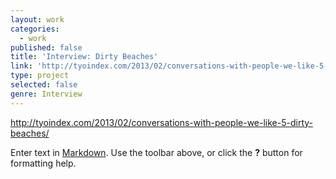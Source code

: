 ```yaml
---
layout: work
categories:
  - work
published: false
title: 'Interview: Dirty Beaches'
link: 'http://tyoindex.com/2013/02/conversations-with-people-we-like-5-dirty-beaches/'
type: project
selected: false
genre: Interview
---
```


http://tyoindex.com/2013/02/conversations-with-people-we-like-5-dirty-beaches/

Enter text in [Markdown](http://daringfireball.net/projects/markdown/). Use the toolbar above, or click the **?** button for formatting help.
